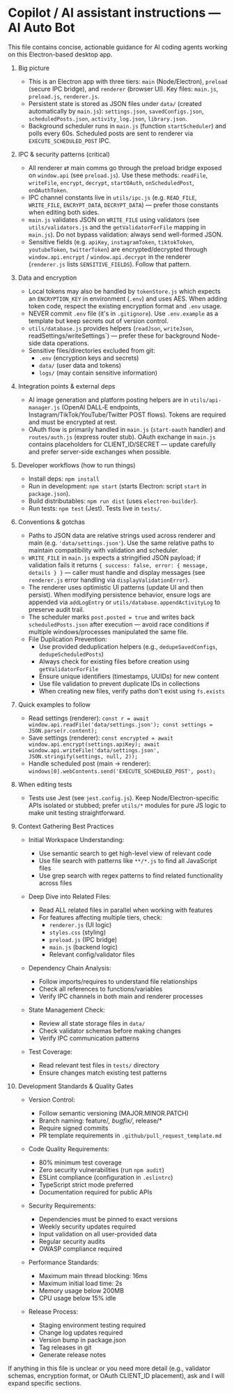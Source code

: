 <!-- .github/copilot-instructions.md -->
# Copilot / AI assistant instructions — AI Auto Bot

This file contains concise, actionable guidance for AI coding agents working on this Electron-based desktop app.

1. Big picture
   - This is an Electron app with three tiers: `main` (Node/Electron), `preload` (secure IPC bridge), and `renderer` (browser UI). Key files: `main.js`, `preload.js`, `renderer.js`.
   - Persistent state is stored as JSON files under `data/` (created automatically by `main.js`): `settings.json`, `savedConfigs.json`, `scheduledPosts.json`, `activity_log.json`, `library.json`.
   - Background scheduler runs in `main.js` (function `startScheduler`) and polls every 60s. Scheduled posts are sent to renderer via `EXECUTE_SCHEDULED_POST` IPC.

2. IPC & security patterns (critical)
   - All renderer ⇄ main comms go through the preload bridge exposed on `window.api` (see `preload.js`). Use these methods: `readFile`, `writeFile`, `encrypt`, `decrypt`, `startOAuth`, `onScheduledPost`, `onOAuthToken`.
   - IPC channel constants live in `utils/ipc.js` (e.g. `READ_FILE`, `WRITE_FILE`, `ENCRYPT_DATA`, `DECRYPT_DATA`) — prefer those constants when editing both sides.
   - `main.js` validates JSON on `WRITE_FILE` using validators (see `utils/validators.js` and the `getValidatorForFile` mapping in `main.js`). Do not bypass validation: always send well-formed JSON.
   - Sensitive fields (e.g. `apiKey`, `instagramToken`, `tiktokToken`, `youtubeToken`, `twitterToken`) are encrypted/decrypted through `window.api.encrypt` / `window.api.decrypt` in the renderer (`renderer.js` lists `SENSITIVE_FIELDS`). Follow that pattern.

3. Data and encryption
   - Local tokens may also be handled by `tokenStore.js` which expects an `ENCRYPTION_KEY` in environment (`.env`) and uses AES. When adding token code, respect the existing encryption format and `.env` usage.
   - NEVER commit `.env` file (it's in `.gitignore`). Use `.env.example` as a template but keep secrets out of version control.
   - `utils/database.js` provides helpers (`readJson`, `writeJson`, readSettings/writeSettings`) — prefer these for background Node-side data operations.
   - Sensitive files/directories excluded from git:
     - `.env` (encryption keys and secrets)
     - `data/` (user data and tokens)
     - `logs/` (may contain sensitive information)

4. Integration points & external deps
   - AI image generation and platform posting helpers are in `utils/api-manager.js` (OpenAI DALL‑E endpoints, Instagram/TikTok/YouTube/Twitter POST flows). Tokens are required and must be encrypted at rest.
   - OAuth flow is primarily handled in `main.js` (`start-oauth` handler) and `routes/auth.js` (express router stub). OAuth exchange in `main.js` contains placeholders for CLIENT_ID/SECRET — update carefully and prefer server-side exchanges when possible.

5. Developer workflows (how to run things)
   - Install deps: `npm install`
   - Run in development: `npm start` (starts Electron: script `start` in `package.json`).
   - Build distributables: `npm run dist` (uses `electron-builder`).
   - Run tests: `npm test` (Jest). Tests live in `tests/`.

6. Conventions & gotchas
   - Paths to JSON data are relative strings used across renderer and main (e.g. `'data/settings.json'`). Use the same relative paths to maintain compatibility with validation and scheduler.
   - `WRITE_FILE` in `main.js` expects a stringified JSON payload; if validation fails it returns `{ success: false, error: { message, details } }` — caller must handle and display messages (see `renderer.js` error handling via `displayValidationError`).
   - The renderer uses optimistic UI patterns (update UI and then persist). When modifying persistence behavior, ensure logs are appended via `addLogEntry` or `utils/database.appendActivityLog` to preserve audit trail.
   - The scheduler marks `post.posted = true` and writes back `scheduledPosts.json` after execution — avoid race conditions if multiple windows/processes manipulated the same file.
   - File Duplication Prevention:
     - Use provided deduplication helpers (e.g., `dedupeSavedConfigs`, `dedupeScheduledPosts`)
     - Always check for existing files before creation using `getValidatorForFile`
     - Ensure unique identifiers (timestamps, UUIDs) for new content
     - Use file validation to prevent duplicate IDs in collections
     - When creating new files, verify paths don't exist using `fs.exists`

7. Quick examples to follow
   - Read settings (renderer): `const r = await window.api.readFile('data/settings.json'); const settings = JSON.parse(r.content);`
   - Save settings (renderer): `const encrypted = await window.api.encrypt(settings.apiKey); await window.api.writeFile('data/settings.json', JSON.stringify(settings, null, 2));`
   - Handle scheduled post (main → renderer): `windows[0].webContents.send('EXECUTE_SCHEDULED_POST', post);`

8. When editing tests
   - Tests use Jest (see `jest.config.js`). Keep Node/Electron-specific APIs isolated or stubbed; prefer `utils/*` modules for pure JS logic to make unit testing straightforward.

9. Context Gathering Best Practices
   - Initial Workspace Understanding:
     - Use semantic search to get high-level view of relevant code
     - Use file search with patterns like `**/*.js` to find all JavaScript files
     - Use grep search with regex patterns to find related functionality across files

   - Deep Dive into Related Files:
     - Read ALL related files in parallel when working with features
     - For features affecting multiple tiers, check:
       - `renderer.js` (UI logic)
       - `styles.css` (styling)
       - `preload.js` (IPC bridge)
       - `main.js` (backend logic)
       - Relevant config/validator files

   - Dependency Chain Analysis:
     - Follow imports/requires to understand file relationships
     - Check all references to functions/variables
     - Verify IPC channels in both main and renderer processes

   - State Management Check:
     - Review all state storage files in `data/`
     - Check validator schemas before making changes
     - Verify IPC communication patterns

   - Test Coverage:
     - Read relevant test files in `tests/` directory
     - Ensure changes match existing test patterns

10. Development Standards & Quality Gates
    - Version Control:
      - Follow semantic versioning (MAJOR.MINOR.PATCH)
      - Branch naming: feature/*, bugfix/*, release/*
      - Require signed commits
      - PR template requirements in `.github/pull_request_template.md`

    - Code Quality Requirements:
      - 80% minimum test coverage
      - Zero security vulnerabilities (run `npm audit`)
      - ESLint compliance (configuration in `.eslintrc`)
      - TypeScript strict mode preferred
      - Documentation required for public APIs

    - Security Requirements:
      - Dependencies must be pinned to exact versions
      - Weekly security updates required
      - Input validation on all user-provided data
      - Regular security audits
      - OWASP compliance required

    - Performance Standards:
      - Maximum main thread blocking: 16ms
      - Maximum initial load time: 2s
      - Memory usage below 200MB
      - CPU usage below 15% idle

    - Release Process:
      - Staging environment testing required
      - Change log updates required
      - Version bump in package.json
      - Tag releases in git
      - Generate release notes

If anything in this file is unclear or you need more detail (e.g., validator schemas, encryption format, or OAuth CLIENT_ID placement), ask and I will expand specific sections.
